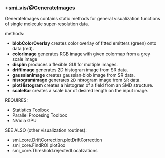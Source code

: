 ### +smi_vis/@GenerateImages
    
GenerateImages contains static methods for general visualization functions
of single molecule super-resolution data.

methods:
- **blobColorOverlay** creates color overlay of fitted emitters (green) onto
  data (red).
- **colorImage** generates RGB image with given colormap from a grey scale
  image
- **dispIm** produces a flexible GUI for multiple images.
- **driftImage** generates 2D histogram image from SR data.
- **gaussianImage** creates gaussian-blob image from SR data.
- **histogramImage** generates 2D histogram image from SR data.
- **plotHistogram** creates a histogram of a field from an SMD structure.
- **scaleBar** creates a scale bar of desired length on the input image.

REQUIRES:
- Statistics Toolbox
- Parallel Procesing Toolbox
- NVidia GPU

SEE ALSO (other visualization routines):
- smi_core.DriftCorrection.plotDriftCorrection
- smi_core.FindROI.plotBox
- smi_core.Threshold.rejectedLocalizations
